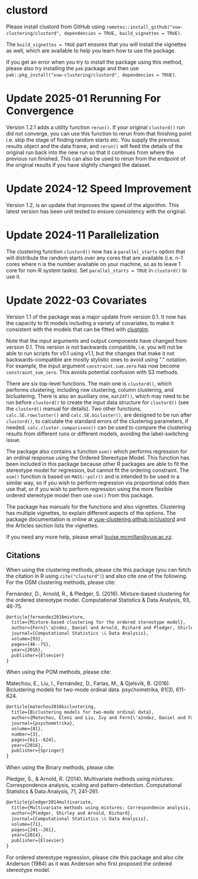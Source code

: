 # clustord

Please install clustord from GitHub using `remotes::install_github("vuw-clustering/clustord", dependencies = TRUE, build_vignettes = TRUE)`. 

The `build_vignettes = TRUE` part ensures that you will install the vignettes as well, which are available to help you learn how to use the package.

If you get an error when you try to install the package using this method, please also try installing the `pak` package and then use `pak::pkg_install("vuw-clustering/clustord", dependencies = TRUE)`.

# Update 2025-01 Rerunning For Convergence

Version 1.2.1 adds a utility function `rerun()`. If your original `clustord()` run did not converge, you can use this function to rerun from that finishing point i.e. skip the stage of finding random starts etc. You supply the previous results object and the data frame, and `rerun()` will feed the details of the original run back into the new run so that it continues from where the previous run finished. This can also be used to rerun from the endpoint of the original results if you have slightly changed the dataset.

# Update 2024-12 Speed Improvement

Version 1.2, is an update that improves the speed of the algorithm. This latest version has been unit tested to ensure consistency with the original.

# Update 2024-11 Parallelization

The clustering function `clustord()` now has a `parallel_starts` option that will distribute the random starts over any cores that are available (i.e. n-1 cores where n is the number available on your machine, so as to leave 1 core for non-R system tasks). Set `parallel_starts = TRUE` in `clustord()` to use it.

# Update 2022-03 Covariates

Version 1.1 of the package was a major update from version 0.1. It now has the capacity to fit models including a variety of covariates, to make it consistent with the models that can be fitted with [clustglm](https://github.com/vuw-clustering/clustglm).

Note that the input arguments and output components have changed from version 0.1. This version is not backwards compatible, i.e. you will not be able to run scripts for v0.1 using v1.1, but the changes that make it not backwards-compatible are mostly stylistic ones to avoid using "." notation. For example, the input argument `constraint.sum.zero` has now become `constraint_sum_zero`. This avoids potential confusion with S3 methods.

There are six top-level functions. The main one is `clustord()`, which performs
clustering, including row clustering, column clustering, and biclustering. There
is also an auxiliary one, `mat2df()`, which may need to be run before
`clustord()` to create the input data structure for `clustord()` (see the
`clustord()` manual for details). Two other functions, `calc.SE.rowcluster()`
and `calc.SE.bicluster()`, are designed to be run after `clustord()`, to
calculate the standard errors of the clustering parameters, if needed.
`calc.cluster.comparisons()` can be used to compare the clustering results from
different runs or different models, avoiding the label-switching issue.

The package also contains a function `osm()` which performs regression for an 
ordinal response using the Ordered Stereotype Model. This function has been
included in this package because other R packages are able to fit the stereotype
model for regression, but cannot fit the ordering constraint. The `osm()` 
function is based on `MASS::polr()` and is intended to be used in a similar way,
so if you wish to perform regression via proportional odds then use that, or if 
you wish to perform regression using the more flexible ordered stereotype model
then use `osm()` from this package. 

The package has manuals for the functions and also vignettes. Clustering has 
multiple vignettes, to explain different aspects of the options. The package
documentation is online at 
[vuw-clustering.github.io/clustord](vuw-clustering.github.io/clustord) 
and the Articles section lists the vignettes.

If you need any more help, please email louise.mcmillan@vuw.ac.nz.

## Citations

When using the clustering methods, please cite this package (you can fetch
the citation in R using `cite("clustord")`) and also cite one of the following.
For the OSM clustering methods, please cite:

Fernández, D., Arnold, R., & Pledger, S. (2016). Mixture-based clustering for the ordered stereotype model. Computational Statistics & Data Analysis, 93, 46-75.

````markdown
@article{fernandez2016mixture,
  title={Mixture-based clustering for the ordered stereotype model},
  author={Fern{\'a}ndez, Daniel and Arnold, Richard and Pledger, Shirley},
  journal={Computational Statistics \& Data Analysis},
  volume={93},
  pages={46--75},
  year={2016},
  publisher={Elsevier}
}
````

When using the POM methods, please cite:

Matechou, E., Liu, I., Fernández, D., Farias, M., & Gjelsvik, B. (2016). Biclustering models for two-mode ordinal data. psychometrika, 81(3), 611-624.

````markdown
@article{matechou2016biclustering,
  title={Biclustering models for two-mode ordinal data},
  author={Matechou, Eleni and Liu, Ivy and Fern{\'a}ndez, Daniel and Farias, Miguel and Gjelsvik, Bergljot},
  journal={psychometrika},
  volume={81},
  number={3},
  pages={611--624},
  year={2016},
  publisher={Springer}
}
````

When using the Binary methods, please cite:

Pledger, S., & Arnold, R. (2014). Multivariate methods using mixtures: Correspondence analysis, scaling and pattern-detection. Computational Statistics & Data Analysis, 71, 241-261.

````markdown
@article{pledger2014multivariate,
  title={Multivariate methods using mixtures: Correspondence analysis, scaling and pattern-detection},
  author={Pledger, Shirley and Arnold, Richard},
  journal={Computational Statistics \& Data Analysis},
  volume={71},
  pages={241--261},
  year={2014},
  publisher={Elsevier}
}
````

For ordered stereotype regression, please cite this package and also cite
Anderson (1984) as it was Anderson who first proposed the ordered stereotype
model.
